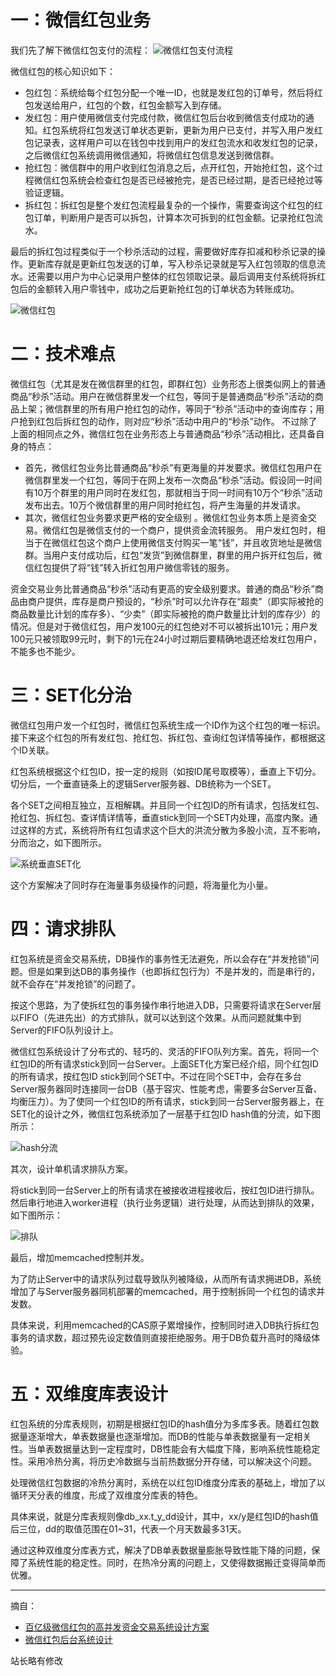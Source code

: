 # 一：微信红包业务

我们先了解下微信红包支付的流程：
![微信红包支付流程](http://hunt-cdn.eyescode.top/content/d40a7e2b-fde6-f092-0e42-b128c83f52aa.png)

微信红包的核心知识如下：
+ 包红包：系统给每个红包分配一个唯一ID，也就是发红包的订单号，然后将红包发送给用户，红包的个数，红包金额写入到存储。
+ 发红包：用户使用微信支付完成付款，微信红包后台收到微信支付成功的通知。红包系统将红包发送订单状态更新，更新为用户已支付，并写入用户发红包记录表，这样用户可以在钱包中找到用户的发红包流水和收发红包的记录，之后微信红包系统调用微信通知，将微信红包信息发送到微信群。
+ 抢红包：微信群中的用户收到红包消息之后，点开红包，开始抢红包，这个过程微信红包系统会检查红包是否已经被抢完，是否已经过期，是否已经抢过等验证逻辑。
+ 拆红包：拆红包是整个发红包流程最复杂的一个操作，需要查询这个红包的红包订单，判断用户是否可以拆包，计算本次可拆到的红包金额。记录抢红包流水。

最后的拆红包过程类似于一个秒杀活动的过程，需要做好库存扣减和秒杀记录的操作。更新库存就是更新红包发送的订单，写入秒杀记录就是写入红包领取的信息流水。还需要以用户为中心记录用户整体的红包领取记录。最后调用支付系统将拆红包后的金额转入用户零钱中，成功之后更新抢红包的订单状态为转账成功。

![微信红包](http://hunt-cdn.eyescode.top/content/c6ae816b-5eae-43e2-cbb2-11d36d0ff02e.png)

# 二：技术难点

微信红包（尤其是发在微信群里的红包，即群红包）业务形态上很类似网上的普通商品“秒杀”活动。用户在微信群里发一个红包，等同于是普通商品“秒杀”活动的商品上架；微信群里的所有用户抢红包的动作，等同于“秒杀”活动中的查询库存；用户抢到红包后拆红包的动作，则对应“秒杀”活动中用户的“秒杀”动作。 不过除了上面的相同点之外，微信红包在业务形态上与普通商品“秒杀”活动相比，还具备自身的特点：
+ 首先，微信红包业务比普通商品“秒杀”有更海量的并发要求。微信红包用户在微信群里发一个红包，等同于在网上发布一次商品“秒杀”活动。假设同一时间有10万个群里的用户同时在发红包，那就相当于同一时间有10万个“秒杀”活动发布出去。10万个微信群里的用户同时抢红包，将产生海量的并发请求。
+ 其次，微信红包业务要求更严格的安全级别 。微信红包业务本质上是资金交易。微信红包是微信支付的一个商户，提供资金流转服务。 用户发红包时，相当于在微信红包这个商户上使用微信支付购买一笔“钱”，并且收货地址是微信群。当用户支付成功后，红包“发货”到微信群里，群里的用户拆开红包后，微信红包提供了将“钱”转入折红包用户微信零钱的服务。

资金交易业务比普通商品“秒杀”活动有更高的安全级别要求。普通的商品“秒杀”商品由商户提供，库存是商户预设的，“秒杀”时可以允许存在“超卖”（即实际被抢的商品数量比计划的库存多）、“少卖”（即实际被抢的商户数量比计划的库存少）的情况。但是对于微信红包，用户发100元的红包绝对不可以被拆出101元；用户发100元只被领取99元时，剩下的1元在24小时过期后要精确地退还给发红包用户，不能多也不能少。

# 三：SET化分治

微信红包用户发一个红包时，微信红包系统生成一个ID作为这个红包的唯一标识。接下来这个红包的所有发红包、抢红包、拆红包、查询红包详情等操作，都根据这个ID关联。

红包系统根据这个红包ID，按一定的规则（如按ID尾号取模等），垂直上下切分。切分后，一个垂直链条上的逻辑Server服务器、DB统称为一个SET。

各个SET之间相互独立，互相解耦。并且同一个红包ID的所有请求，包括发红包、抢红包、拆红包、查详情详情等，垂直stick到同一个SET内处理，高度内聚。通过这样的方式，系统将所有红包请求这个巨大的洪流分散为多股小流，互不影响，分而治之，如下图所示。

![系统垂直SET化](http://hunt-cdn.eyescode.top/content/e49aeaad-a228-134f-e338-1eb96a4a33e2.jpg)

这个方案解决了同时存在海量事务级操作的问题，将海量化为小量。

# 四：请求排队

红包系统是资金交易系统，DB操作的事务性无法避免，所以会存在“并发抢锁”问题。但是如果到达DB的事务操作（也即拆红包行为）不是并发的，而是串行的，就不会存在“并发抢锁”的问题了。

按这个思路，为了使拆红包的事务操作串行地进入DB，只需要将请求在Server层以FIFO（先进先出）的方式排队，就可以达到这个效果。从而问题就集中到Server的FIFO队列设计上。

微信红包系统设计了分布式的、轻巧的、灵活的FIFO队列方案。首先，将同一个红包ID的所有请求stick到同一台Server。上面SET化方案已经介绍，同个红包ID的所有请求，按红包ID stick到同个SET中。不过在同个SET中，会存在多台Server服务器同时连接同一台DB（基于容灾、性能考虑，需要多台Server互备、均衡压力）。为了使同一个红包ID的所有请求，stick到同一台Server服务器上，在SET化的设计之外，微信红包系统添加了一层基于红包ID hash值的分流，如下图所示：

![hash分流](http://hunt-cdn.eyescode.top/content/62c97528-0e74-c429-e975-9a9c43d2c80c.jpg)

其次，设计单机请求排队方案。

将stick到同一台Server上的所有请求在被接收进程接收后，按红包ID进行排队。然后串行地进入worker进程（执行业务逻辑）进行处理，从而达到排队的效果，如下图所示：

![排队](http://hunt-cdn.eyescode.top/content/be837988-9e89-b8a3-cc98-99633cb2e235.jpg)

最后，增加memcached控制并发。

为了防止Server中的请求队列过载导致队列被降级，从而所有请求拥进DB，系统增加了与Server服务器同机部署的memcached，用于控制拆同一个红包的请求并发数。

具体来说，利用memcached的CAS原子累增操作，控制同时进入DB执行拆红包事务的请求数，超过预先设定数值则直接拒绝服务。用于DB负载升高时的降级体验。

# 五：双维度库表设计

红包系统的分库表规则，初期是根据红包ID的hash值分为多库多表。随着红包数据量逐渐增大，单表数据量也逐渐增加。而DB的性能与单表数据量有一定相关性。当单表数据量达到一定程度时，DB性能会有大幅度下降，影响系统性能稳定性。采用冷热分离，将历史冷数据与当前热数据分开存储，可以解决这个问题。

处理微信红包数据的冷热分离时，系统在以红包ID维度分库表的基础上，增加了以循环天分表的维度，形成了双维度分库表的特色。

具体来说，就是分库表规则像db_xx.t_y_dd设计，其中，xx/y是红包ID的hash值后三位，dd的取值范围在01~31，代表一个月天数最多31天。

通过这种双维度分库表方式，解决了DB单表数据量膨胀导致性能下降的问题，保障了系统性能的稳定性。同时，在热冷分离的问题上，又使得数据搬迁变得简单而优雅。

------
摘自：
+ [百亿级微信红包的高并发资金交易系统设计方案](https://www.infoq.cn/article/2017hongbao-weixin)
+ [微信红包后台系统设计](https://cloud.tencent.com/developer/article/1637408)

站长略有修改